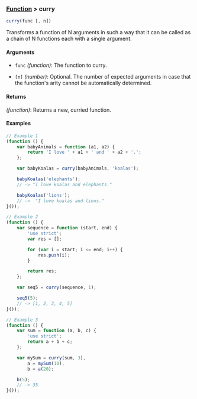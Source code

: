 ### [Function](../) > curry

```js
curry(func [, n])
```
Transforms a function of N arguments in such a way that it can be called as a chain of N functions each with a single argument.

#### Arguments

- `func` _(function)_: The function to curry.

- `[n]` _(number)_: Optional. The number of expected arguments in case that the function's arity cannot be automatically determined.

#### Returns

_(function)_: Returns a new, curried function.

#### Examples
```js
// Example 1
(function () {
    var babyAnimals = function (a1, a2) {
        return 'I love ' + a1 + ' and ' + a2 + '.';
    };

    var babyKoalas = curry(babyAnimals, 'koalas');

    babyKoalas('elephants');
    // -> "I love koalas and elephants."

    babyKoalas('lions');
    // ->  "I love koalas and lions."
}());

// Example 2
(function () {
    var sequence = function (start, end) {
        'use strict';
        var res = [];

        for (var i = start; i <= end; i++) {
            res.push(i);
        }

        return res;
    };

    var seq5 = curry(sequence, 1);

    seq5(5);
    // -> [1, 2, 3, 4, 5]
}());

// Example 3
(function () {
    var sum = function (a, b, c) {
        'use strict';
        return a + b + c;
    };

    var mySum = curry(sum, 3),
        a = mySum(10),
        b = a(20);

    b(5);
    // -> 35
}());
```
